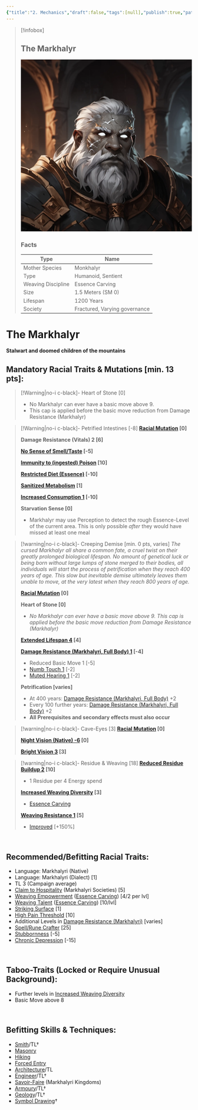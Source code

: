 ```yaml
---
{"title":"2. Mechanics","draft":false,"tags":[null],"publish":true,"path":"2. The Races/3. The Markhalyr/2. Mechanics.md","permalink":"/2-the-races/3-the-markhalyr/2-mechanics/","PassFrontmatter":true}
---
```


> [!infobox]
> 
> 
> ## **The Markhalyr**
> 
> ![Markhalyr1.webp](../../Markhalyr1.webp)
> 
> ### Facts
> 
> | Type | Name |
> | --- | --- |
> | Mother Species | Monkhalyr |
> | Type | Humanoid, Sentient |
> | Weaving Discipline | Essence Carving |
> | Size | 1.5 Meters (SM 0)
> | Lifespan | 1200 Years |
> | Society | Fractured, Varying governance |

# **The Markhalyr**
**Stalwart and doomed children of the mountains**
<br>

## Mandatory Racial Traits & Mutations [min. 13 pts]:

> [!Warning|no-i c-black]- Heart of Stone [0]
> - No Markhalyr can ever have a basic move above 9.
> - This cap is applied before the basic move reduction from Damage Resistance (Markhalyr)
>

> [!Warning|no-i c-black]- Petrified Intestines [-8]
> **[Racial Mutation](../../4.%20Mechanics/Weaving%20Traits.md#Racial%20Mutation%20(Enhancement)) [0]**
> 
> **Damage Resistance (Vitals) 2 [6]**
> 
> **[No Sense of Smell/Taste](https://gurps.fandom.com/wiki/No_Sense_of_Smell/Taste "No Sense of Smell/Taste") [-5]**
>
>**[Immunity to (ingested) Poison](https://gurps.fandom.com/wiki/Immunity_to_Poison "Immunity to Poison") [10]**
>
> **[Restricted Diet (Essence)](https://gurps.fandom.com/wiki/Restricted_Diet) [-10]**
>
> **[Sanitized Metabolism](../../4.%20Mechanics/Traits.md#Sanitized%20Metabolism) [1]**
>
> **[Increased Consumption 1](https://gurps.fandom.com/wiki/Increased_Consumption) [-10]**
>
> **Starvation Sense [0]**
> - Markhalyr may use Perception to detect the rough Essence-Level of the current area.
>   This is only possible *after* they would have missed at least one meal
>

> [!warning|no-i c-black]- Creeping Demise [min. 0 pts, varies]
> *The cursed Markhalyr all share a common fate, a cruel twist on their greatly prolonged biological lifespan. No amount of genetical luck or being born without large lumps of stone merged to their bodies, all individuals will start the process of petrification when they reach 400 years of age. This slow but inevitable demise ultimately leaves them unable to move, at the very latest when they reach 800 years of age.*
> 
> **[Racial Mutation](../../4.%20Mechanics/Weaving%20Traits.md#Racial%20Mutation%20(Enhancement)) [0]**
> 
> **Heart of Stone [0]**
> - *No Markhalyr can ever have a basic move above 9. This cap is applied before the basic move reduction from Damage Resistance (Markhalyr)*
> 
> **[Extended Lifespan 4](https://gurps.fandom.com/wiki/Extended_Lifespan) [4]**
> 
> **[Damage Resistance (Markhalyri, Full Body) 1](../../4.%20Mechanics/Traits.md#Damage%20Resistance%20(Markhalyri)) [-4]**
> - Reduced Basic Move 1 [-5]
> - [Numb Touch 1](../../4.%20Mechanics/Traits.md#Numb%20Touch) [-2]
> - [Muted Hearing 1](../../4.%20Mechanics/Traits.md#Muted%20Hearing) [-2]
> 
> **Petrification [varies]**
> - At 400 years: [Damage Resistance (Markhalyri, Full Body)](../../4.%20Mechanics/Traits.md#Damage%20Resistance%20(Markhalyri)) +2
> - Every 100 further years: [Damage Resistance (Markhalyri, Full Body)](../../4.%20Mechanics/Traits.md#Damage%20Resistance%20(Markhalyri)) +2
> - **All Prerequisites and secondary effects must also occur**

> [!warning|no-i c-black]- Cave-Eyes [3]
> **[Racial Mutation](../../4.%20Mechanics/Weaving%20Traits.md#Racial%20Mutation%20(Enhancement)) [0]**
> 
>**[Night Vision (Native) -6](../../4.%20Mechanics/Traits.md#Night%20Vision%20(Native)) [0]**
> 
>**[Bright Vision 3](../../4.%20Mechanics/Traits.md#Bright%20Vision) [3]**
>

> [!warning|no-i c-black]- Residue & Weaving [18]
> **[Reduced Residue Buildup 2](../../4.%20Mechanics/Weaving%20Traits.md#Reduced%20Residue%20Buildup) [10]**
> - 1 Residue per 4 Energy spend
> 
> **[Increased Weaving Diversity](../../4.%20Mechanics/Weaving%20Traits.md#Increased%20Weaving%20Diversity) [3]**
> - [Essence Carving](../../1.%20The%20Magic/3.%20The%20Disciplines%20&%20Aspects.md#Essence%20Carving)
>
> **[Weaving Resistance 1](../../4.%20Mechanics/Weaving%20Traits.md#Weaving%20Resistance) [5]**
> - [Improved](../../4.%20Mechanics/Weaving%20Traits.md#Improved%20(Enhancement)) [+150%]
>

<br>

## Recommended/Befitting Racial Traits:
- Language: Markhalyri (Native)
- Language: Markhalyri (Dialect) [1]
- TL 3 (Campaign average)
- [Claim to Hospitality](https://gurps.fandom.com/wiki/Claim_to_Hospitality) (Markhalyri Societies) [5]
- [Weaving Empowerment](../../1.%20The%20Magic/1.%20Essence%20Weaving.md#Weaving%20Empowerment) ([Essence Carving](../../1.%20The%20Magic/3.%20The%20Disciplines%20&%20Aspects.md#Essence%20Carving)) [4/2 per lvl]
- [Weaving Talent](../../1.%20The%20Magic/1.%20Essence%20Weaving.md#Basic%20Concepts) ([Essence Carving](../../1.%20The%20Magic/3.%20The%20Disciplines%20&%20Aspects.md#Essence%20Carving)) [10/lvl]
- [Striking Surface](../../4.%20Mechanics/Traits.md#Striking%20Surface) [1]
- [High Pain Threshold](https://gurps.fandom.com/wiki/High_Pain_Threshold) [10]
- Additional Levels in [Damage Resistance (Markhalyri)](../../4.%20Mechanics/Traits.md#Damage%20Resistance%20(Markhalyri)) [varies]
- [Spell/Rune Crafter](../../4.%20Mechanics/Traits.md#Spell/Rune%20Crafter) [25]
- [Stubbornness](https://gurps.fandom.com/wiki/Stubbornness) [-5]
- [Chronic Depression](https://gurps.fandom.com/wiki/Chronic_Depression) [-15]

<br>

## Taboo-Traits (Locked or Require Unusual Background):
- Further levels in [Increased Weaving Diversity](../../4.%20Mechanics/Weaving%20Traits.md#Increased%20Weaving%20Diversity)
- Basic Move above 8

<br>

## Befitting Skills & Techniques:
- [Smith](https://gurps.fandom.com/wiki/Smith_(skill) "Smith (skill)")/TL†
- [Masonry](https://gurps.fandom.com/wiki/Masonry "Masonry")
- [Hiking](https://gurps.fandom.com/wiki/Hiking "Hiking")
- [Forced Entry](https://gurps.fandom.com/wiki/Forced_Entry "Forced Entry")
- [Architecture](https://gurps.fandom.com/wiki/Architecture "Architecture")/TL
- [Engineer](https://gurps.fandom.com/wiki/Engineer "Engineer")/TL†
- [Savoir-Faire](https://gurps.fandom.com/wiki/Savoir-Faire "Savoir-Faire") (Markhalyri Kingdoms)
- [Armoury](https://gurps.fandom.com/wiki/Armoury "Armoury")/TL†
- [Geology](https://gurps.fandom.com/wiki/Geology "Geology")/TL†
- [Symbol Drawing](https://gurps.fandom.com/wiki/Symbol_Drawing "Symbol Drawing")†